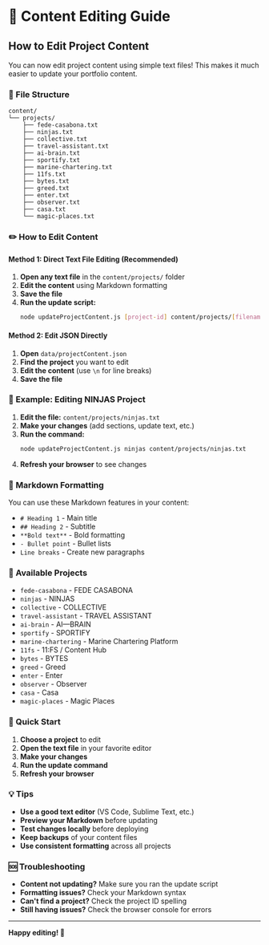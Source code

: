 # 📝 Content Editing Guide

## How to Edit Project Content

You can now edit project content using simple text files! This makes it much easier to update your portfolio content.

### 📁 File Structure

```
content/
└── projects/
    ├── fede-casabona.txt
    ├── ninjas.txt
    ├── collective.txt
    ├── travel-assistant.txt
    ├── ai-brain.txt
    ├── sportify.txt
    ├── marine-chartering.txt
    ├── 11fs.txt
    ├── bytes.txt
    ├── greed.txt
    ├── enter.txt
    ├── observer.txt
    ├── casa.txt
    └── magic-places.txt
```

### ✏️ How to Edit Content

#### Method 1: Direct Text File Editing (Recommended)

1. **Open any text file** in the `content/projects/` folder
2. **Edit the content** using Markdown formatting
3. **Save the file**
4. **Run the update script:**
   ```bash
   node updateProjectContent.js [project-id] content/projects/[filename].txt
   ```

#### Method 2: Edit JSON Directly

1. **Open** `data/projectContent.json`
2. **Find the project** you want to edit
3. **Edit the content** (use `\n` for line breaks)
4. **Save the file**

### 🎯 Example: Editing NINJAS Project

1. **Edit the file:** `content/projects/ninjas.txt`
2. **Make your changes** (add sections, update text, etc.)
3. **Run the command:**
   ```bash
   node updateProjectContent.js ninjas content/projects/ninjas.txt
   ```
4. **Refresh your browser** to see changes

### 📝 Markdown Formatting

You can use these Markdown features in your content:

- `# Heading 1` - Main title
- `## Heading 2` - Subtitle
- `**Bold text**` - Bold formatting
- `- Bullet point` - Bullet lists
- `Line breaks` - Create new paragraphs

### 🔄 Available Projects

- `fede-casabona` - FEDE CASABONA
- `ninjas` - NINJAS
- `collective` - COLLECTIVE
- `travel-assistant` - TRAVEL ASSISTANT
- `ai-brain` - AI—BRAIN
- `sportify` - SPORTIFY
- `marine-chartering` - Marine Chartering Platform
- `11fs` - 11:FS / Content Hub
- `bytes` - BYTES
- `greed` - Greed
- `enter` - Enter
- `observer` - Observer
- `casa` - Casa
- `magic-places` - Magic Places

### 🚀 Quick Start

1. **Choose a project** to edit
2. **Open the text file** in your favorite editor
3. **Make your changes**
4. **Run the update command**
5. **Refresh your browser**

### 💡 Tips

- **Use a good text editor** (VS Code, Sublime Text, etc.)
- **Preview your Markdown** before updating
- **Test changes locally** before deploying
- **Keep backups** of your content files
- **Use consistent formatting** across all projects

### 🆘 Troubleshooting

- **Content not updating?** Make sure you ran the update script
- **Formatting issues?** Check your Markdown syntax
- **Can't find a project?** Check the project ID spelling
- **Still having issues?** Check the browser console for errors

---

**Happy editing! 🎉**
